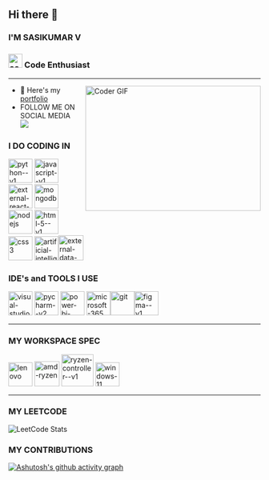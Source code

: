 ## Hi there 👋



###   I'M SASIKUMAR V
###   <img width="28" height="28" src="https://img.icons8.com/color/50/code.png" alt="code"/>  Code Enthusiast
---
<img align="right" alt="Coder GIF" height=250 width=350 src="https://i.pinimg.com/originals/4e/35/d4/4e35d41a30d24c047e1f73b633d339d0.gif" />

- 🔭 Here's my [portfolio](https://sasikumarvcse.github.io/port1/#)
- FOLLOW ME ON SOCIAL MEDIA
<BR /> [<img src="https://img.shields.io/badge/LinkedIn-0077B5?style=for-the-badge&logo=linkedin&logoColor=white" />](https://www.linkedin.com/in/sasikumar-v-93bb72242) <br/> 

  
### I DO CODING  IN <br />
 <img width="48" height="48" src="https://img.icons8.com/color/48/python--v1.png" alt="python--v1"/>   <img width="48" height="48" src="https://img.icons8.com/color/48/javascript--v1.png" alt="javascript--v1"/> <img width="48" height="48" src="https://img.icons8.com/external-tal-revivo-color-tal-revivo/48/external-react-a-javascript-library-for-building-user-interfaces-logo-color-tal-revivo.png" alt="external-react-a-javascript-library-for-building-user-interfaces-logo-color-tal-revivo"/>  <img width="48" height="48" src="https://img.icons8.com/color/48/mongodb.png" alt="mongodb"/>  <img width="48" height="48" src="https://img.icons8.com/color/48/nodejs.png" alt="nodejs"/>   <img width="48" height="48" src="https://img.icons8.com/color/48/html-5--v1.png" alt="html-5--v1"/>  <img width="48" height="48" src="https://img.icons8.com/color/48/css3.png" alt="css3"/> <img width="48" height="48" src="https://img.icons8.com/color/48/artificial-intelligence.png" alt="artificial-intelligence"/><img width="50" height="50" src="https://img.icons8.com/external-flaticons-lineal-color-flat-icons/50/external-data-science-data-analytics-flaticons-lineal-color-flat-icons-5.png" alt="external-data-science-data-analytics-flaticons-lineal-color-flat-icons-5"/>



### IDE's and TOOLS I USE
<img width="48" height="48" src="https://img.icons8.com/fluency/48/visual-studio-code-2019.png" alt="visual-studio-code-2019"/>  <img width="48" height="48" src="https://img.icons8.com/color/48/pycharm--v2.png" alt="pycharm--v2"/> <img width="48" height="48" src="https://img.icons8.com/fluency/48/power-bi-2021.png" alt="power-bi-2021"/> <img width="48" height="48" src="https://img.icons8.com/fluency/48/microsoft-365.png" alt="microsoft-365"/><img width="48" height="48" src="https://img.icons8.com/color/48/git.png" alt="git"/><img width="48" height="48" src="https://img.icons8.com/color/48/figma--v1.png" alt="figma--v1"/>


----

### MY WORKSPACE SPEC
<img width="48" height="48" src="https://img.icons8.com/color/48/lenovo.png" alt="lenovo"/> <img width="50" height="50" src="https://img.icons8.com/nolan/50/amd-ryzen.png" alt="amd-ryzen"/> <img width="64" height="64" src="https://img.icons8.com/nolan/64/ryzen-controller--v1.png" alt="ryzen-controller--v1"/>   <img width="48" height="48" src="https://img.icons8.com/color/48/windows-11.png" alt="windows-11"/>

----
### MY LEETCODE

![LeetCode Stats](https://leetcard.jacoblin.cool/sasikumar-123?theme=dark&font=Noto%20Serif%20Tamil&ext=activity)

### MY CONTRIBUTIONS
[![Ashutosh's github activity graph](https://github-readme-activity-graph.vercel.app/graph?username=sasikumarvcse&bg_color=3c393b&color=f4f0f4&line=569e4c&point=e21818&area=true&hide_border=true)](https://github.com/ashutosh00710/github-readme-activity-graph)

  
